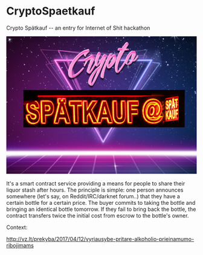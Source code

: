 # CryptoSpaetkauf
Crypto Spätkauf -- an entry for Internet of Shit hackathon

![](img/PhotoFunia-1492886049.jpg)

It's a smart contract service providing a means for people to share their liquor stash after hours. The principle is simple:
one person announces somewhere (let's say, on Reddit/IRC/darknet forum..) that they have a certain bottle for a certain price. The buyer commits to taking the bottle and bringing an identical bottle tomorrow. If they fail to bring back the bottle, the contract transfers twice the initial cost from escrow to the bottle's owner. 


Context:

http://vz.lt/prekyba/2017/04/12/vyriausybe-pritare-alkoholio-prieinamumo-ribojimams
